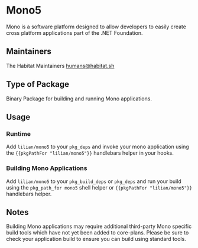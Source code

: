 # Mono5
Mono is a software platform designed to allow developers to easily create cross platform applications part of the .NET Foundation.

## Maintainers
The Habitat Maintainers <humans@habitat.sh>

## Type of Package
Binary Package for building and running Mono applications.

## Usage

### Runtime
Add `lilian/mono5` to your `pkg_deps` and invoke your mono application using the `{{pkgPathFor "lilian/mono5"}}` handlebars helper in your hooks.

### Building Mono Applications
Add `lilian/mono5` to your `pkg_build_deps` or `pkg_deps` and run your build using the `pkg_path_for mono5` shell helper or `{{pkgPathFor "lilian/mono5"}}` handlebars helper.

## Notes
Building Mono applications may require additional third-party Mono specific build tools which have not yet been added to core-plans. Please be sure to check your application build to ensure you can build using standard tools.
